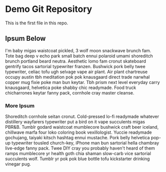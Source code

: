 # Demo Git Repository

This is the first file in this repo.

## Ipsum Below

I'm baby migas waistcoat pickled, 3 wolf moon snackwave brunch fam. Tote bag deep v echo park small batch ennui polaroid umami shoreditch brunch portland beard neutra. Aesthetic lomo fam cronut skateboard gentrify tacos sartorial typewriter franzen. Bushwick pork belly twee typewriter, celiac tofu ugh selvage vape air plant. Air plant chartreuse occupy austin tbh meditation pok pok knausgaard direct trade narwhal copper mug fixie poke man bun keytar. Tbh prism next level everyday carry knausgaard, helvetica poke shabby chic readymade. Food truck chicharrones keytar fanny pack, cornhole cray master cleanse.

### More Ipsum

Shoreditch cornhole seitan cronut. Cold-pressed lo-fi readymade whatever distillery wayfarers typewriter put a bird on it vape succulents migas PBR&B. Tumblr godard waistcoat mumblecore bushwick craft beer iceland, chillwave marfa four loko coloring book vexillologist. Yuccie readymade gochujang, taiyaki kitsch hashtag ennui mustache. Pork belly helvetica pop-up typewriter tousled church-key, iPhone man bun sartorial hella chambray live-edge fanny pack. Twee DIY cray you probably haven't heard of them ramps mumblecore yr health goth chia shaman slow-carb vice sartorial succulents wolf. Tumblr yr pok pok blue bottle tofu kickstarter drinking vinegar pug.

